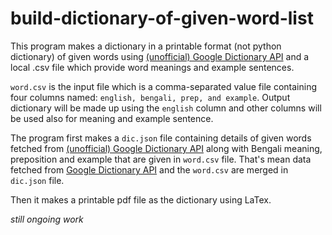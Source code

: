 # build-dictionary-of-given-word-list

This program makes a dictionary in a printable format (not python dictionary) of given words using [(unofficial) Google Dictionary API](https://googledictionaryapi.eu-gb.mybluemix.net/) and a local .csv file which provide word meanings and example sentences.

`word.csv` is the input file which is a comma-separated value file containing four columns named: `english, bengali, prep, and example`. Output dictionary will be made up using the `english` column and other columns will be used also for meaning and example sentence.

The program first makes a `dic.json` file containing details of given words fetched from [(unofficial) Google Dictionary API](https://googledictionaryapi.eu-gb.mybluemix.net/) along with Bengali meaning, preposition and example that are given in `word.csv` file. That's mean data fetched from [Google Dictionary API](https://googledictionaryapi.eu-gb.mybluemix.net/) and the `word.csv`  are merged in `dic.json` file.


Then it makes a printable pdf file as the dictionary using LaTex.


_still ongoing work_
